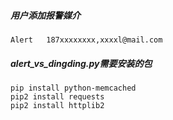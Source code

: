 ##### 用户添加报警媒介
```
Alert	187xxxxxxxx,xxxxl@mail.com
```

##### alert_vs_dingding.py需要安装的包
```
pip install python-memcached
pip2 install requests
pip2 install httplib2
```
